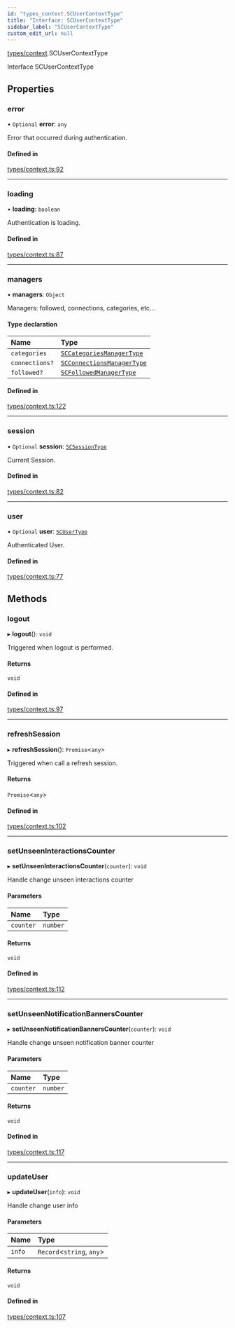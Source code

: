 ```yaml
---
id: "types_context.SCUserContextType"
title: "Interface: SCUserContextType"
sidebar_label: "SCUserContextType"
custom_edit_url: null
---
```


[types/context](../modules/types_context).SCUserContextType

Interface SCUserContextType

## Properties

### error

• `Optional` **error**: `any`

Error that occurred during authentication.

#### Defined in

[types/context.ts:92](https://github.com/selfcommunity/community-ui/blob/cab08cf/packages/sc-core/src/types/context.ts#L92)

___

### loading

• **loading**: `boolean`

Authentication is loading.

#### Defined in

[types/context.ts:87](https://github.com/selfcommunity/community-ui/blob/cab08cf/packages/sc-core/src/types/context.ts#L87)

___

### managers

• **managers**: `Object`

Managers: followed, connections, categories, etc...

#### Type declaration

| Name | Type |
| :------ | :------ |
| `categories` | [`SCCategoriesManagerType`](types_context.SCCategoriesManagerType) |
| `connections?` | [`SCConnectionsManagerType`](types_context.SCConnectionsManagerType) |
| `followed?` | [`SCFollowedManagerType`](types_context.SCFollowedManagerType) |

#### Defined in

[types/context.ts:122](https://github.com/selfcommunity/community-ui/blob/cab08cf/packages/sc-core/src/types/context.ts#L122)

___

### session

• `Optional` **session**: [`SCSessionType`](types_context.SCSessionType)

Current Session.

#### Defined in

[types/context.ts:82](https://github.com/selfcommunity/community-ui/blob/cab08cf/packages/sc-core/src/types/context.ts#L82)

___

### user

• `Optional` **user**: [`SCUserType`](types_user.SCUserType)

Authenticated User.

#### Defined in

[types/context.ts:77](https://github.com/selfcommunity/community-ui/blob/cab08cf/packages/sc-core/src/types/context.ts#L77)

## Methods

### logout

▸ **logout**(): `void`

Triggered when logout is performed.

#### Returns

`void`

#### Defined in

[types/context.ts:97](https://github.com/selfcommunity/community-ui/blob/cab08cf/packages/sc-core/src/types/context.ts#L97)

___

### refreshSession

▸ **refreshSession**(): `Promise`<`any`\>

Triggered when call a refresh session.

#### Returns

`Promise`<`any`\>

#### Defined in

[types/context.ts:102](https://github.com/selfcommunity/community-ui/blob/cab08cf/packages/sc-core/src/types/context.ts#L102)

___

### setUnseenInteractionsCounter

▸ **setUnseenInteractionsCounter**(`counter`): `void`

Handle change unseen interactions counter

#### Parameters

| Name | Type |
| :------ | :------ |
| `counter` | `number` |

#### Returns

`void`

#### Defined in

[types/context.ts:112](https://github.com/selfcommunity/community-ui/blob/cab08cf/packages/sc-core/src/types/context.ts#L112)

___

### setUnseenNotificationBannersCounter

▸ **setUnseenNotificationBannersCounter**(`counter`): `void`

Handle change unseen notification banner counter

#### Parameters

| Name | Type |
| :------ | :------ |
| `counter` | `number` |

#### Returns

`void`

#### Defined in

[types/context.ts:117](https://github.com/selfcommunity/community-ui/blob/cab08cf/packages/sc-core/src/types/context.ts#L117)

___

### updateUser

▸ **updateUser**(`info`): `void`

Handle change user info

#### Parameters

| Name | Type |
| :------ | :------ |
| `info` | `Record`<`string`, `any`\> |

#### Returns

`void`

#### Defined in

[types/context.ts:107](https://github.com/selfcommunity/community-ui/blob/cab08cf/packages/sc-core/src/types/context.ts#L107)
